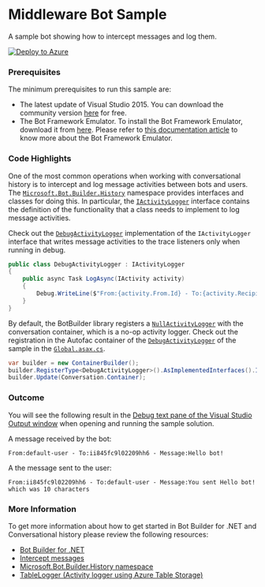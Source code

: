 # Middleware Bot Sample

A sample bot showing how to intercept messages and log them.

[![Deploy to Azure][Deploy Button]][Deploy CSharp/MiddlewareLogging]

[Deploy Button]: https://azuredeploy.net/deploybutton.png
[Deploy CSharp/MiddlewareLogging]: https://azuredeploy.net

### Prerequisites

The minimum prerequisites to run this sample are:
* The latest update of Visual Studio 2015. You can download the community version [here](http://www.visualstudio.com) for free.
* The Bot Framework Emulator. To install the Bot Framework Emulator, download it from [here](https://emulator.botframework.com/). Please refer to [this documentation article](https://github.com/microsoft/botframework-emulator/wiki/Getting-Started) to know more about the Bot Framework Emulator.

### Code Highlights

One of the most common operations when working with conversational history is to intercept and log message activities between bots and users. The [`Microsoft.Bot.Builder.History`](https://github.com/Microsoft/BotBuilder/tree/master/CSharp/Library/Microsoft.Bot.Builder.History) namespace provides interfaces and classes for doing this. In particular, the [`IActivityLogger`](https://github.com/Microsoft/BotBuilder/blob/master/CSharp/Library/Microsoft.Bot.Builder/Dialogs/IActivityLogger.cs) interface contains the definition of the functionality that a class needs to implement to log message activities.

Check out the [`DebugActivityLogger`](DebugActivityLogger.cs) implementation of the `IActivityLogger` interface that writes message activities to the trace listeners only when running in debug.

````C#
public class DebugActivityLogger : IActivityLogger
{
    public async Task LogAsync(IActivity activity)
    {
        Debug.WriteLine($"From:{activity.From.Id} - To:{activity.Recipient.Id} - Message:{activity.AsMessageActivity()?.Text}");
    }
}
````

By default, the BotBuilder library registers a [`NullActivityLogger`](https://github.com/Microsoft/BotBuilder/blob/master/CSharp/Library/Microsoft.Bot.Builder/Dialogs/IActivityLogger.cs#L81) with the conversation container, which is a no-op activity logger. Check out the registration in the Autofac container of the [`DebugActivityLogger`](DebugActivityLogger.cs) of the sample in the [`Global.asax.cs`](Global.asax.cs#L11-L13).

````C#
var builder = new ContainerBuilder();
builder.RegisterType<DebugActivityLogger>().AsImplementedInterfaces().InstancePerDependency();
builder.Update(Conversation.Container);
````

### Outcome

You will see the following result in the [Debug text pane of the Visual Studio Output window](https://blogs.msdn.microsoft.com/visualstudioalm/2015/02/09/the-output-window-while-debugging-with-visual-studio/) when opening and running the sample solution.

A message received by the bot:
````
From:default-user - To:ii845fc9l02209hh6 - Message:Hello bot!
````

A the message sent to the user:
````
From:ii845fc9l02209hh6 - To:default-user - Message:You sent Hello bot! which was 10 characters
````

### More Information

To get more information about how to get started in Bot Builder for .NET and Conversational history please review the following resources:

* [Bot Builder for .NET](https://docs.microsoft.com/en-us/bot-framework/dotnet/)
* [Intercept messages](https://docs.microsoft.com/en-us/bot-framework/dotnet/bot-builder-dotnet-middleware)
* [Microsoft.Bot.Builder.History namespace](https://docs.botframework.com/en-us/csharp/builder/sdkreference/dc/dc6/namespace_microsoft_1_1_bot_1_1_builder_1_1_history.html)
* [TableLogger (Activity logger using Azure Table Storage)](https://github.com/Microsoft/BotBuilder/blob/master/CSharp/Library/Microsoft.Bot.Builder.Azure/TableLogger.cs#L60)